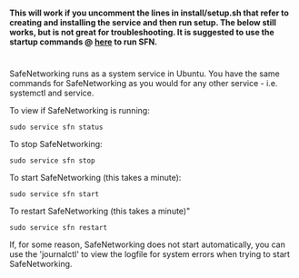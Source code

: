 #### This will work if you uncomment the lines in install/setup.sh that refer to creating and installing the service and then run setup.  The below still works, but is not great for troubleshooting.   It is suggested to use the startup commands @ [here](https://github.com/PaloAltoNetworks/safe-networking/wiki/Running-SafeNetworking-in-DEBUG-mode) to run SFN.

#     

SafeNetworking runs as a system service in Ubuntu.  You have the same commands for SafeNetworking as you would for any other service - i.e. systemctl and service. 

To view if SafeNetworking is running:
```
sudo service sfn status
```

To stop SafeNetworking:
```
sudo service sfn stop
```

To start SafeNetworking (this takes a minute):
```
sudo service sfn start
```

To restart SafeNetworking (this takes a minute)"
```
sudo service sfn restart
```

If, for some reason, SafeNetworking does not start automatically, you can use the 'journalctl' to view the logfile for system errors when trying to start SafeNetworking.  